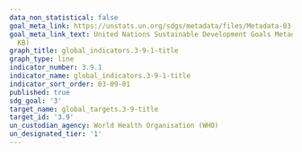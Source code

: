 ```yaml
---
data_non_statistical: false
goal_meta_link: https://unstats.un.org/sdgs/metadata/files/Metadata-03-09-01.pdf
goal_meta_link_text: United Nations Sustainable Development Goals Metadata (PDF 216
  KB)
graph_title: global_indicators.3-9-1-title
graph_type: line
indicator_number: 3.9.1
indicator_name: global_indicators.3-9-1-title
indicator_sort_order: 03-09-01
published: true
sdg_goal: '3'
target_name: global_targets.3-9-title
target_id: '3.9'
un_custodian_agency: World Health Organisation (WHO)
un_designated_tier: '1'
---
```

